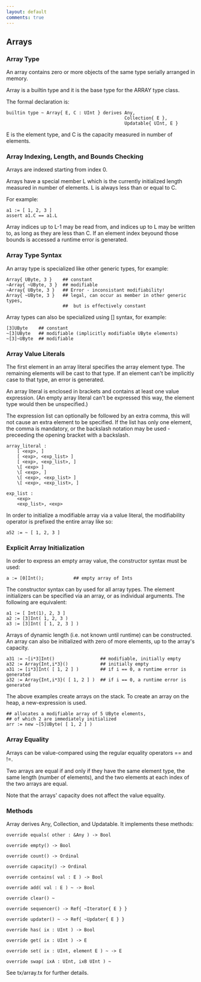 ```yaml
---
layout: default
comments: true
---
```


## Arrays

### Array Type

An array contains zero or more objects of the same type serially arranged in memory.

Array is a builtin type and it is the base type for the ARRAY type class.

The formal declaration is:

    builtin type ~ Array{ E, C : UInt } derives Any, 
                                                Collection{ E },
                                                Updatable{ UInt, E }

E is the element type, and C is the capacity measured in number of elements.


### Array Indexing, Length, and Bounds Checking

Arrays are indexed starting from index 0.

Arrays have a special member L which is the currently initialized length measured in number of elements.
L is always less than or equal to C.

For example:

    a1 := [ 1, 2, 3 ]
    assert a1.C == a1.L

Array indices up to L-1 may be read from, and indices up to L may be written to, as long as they are less than C.
If an element index beyound those bounds is accessed a runtime error is generated.


### Array Type Syntax

An array type is specialized like other generic types, for example:

    Array{ UByte, 3 }    ## constant
    ~Array{ ~UByte, 3 }  ## modifiable
    ~Array{ UByte, 3 }   ## Error - inconsistant modifiability!
    Array{ ~UByte, 3 }   ## legal, can occur as member in other generic types,
                         ##  but is effectively constant

Array types can also be specialized using [] syntax, for example:

    [3]UByte    ## constant
    ~[3]UByte   ## modifiable (implicitly modifiable UByte elements)
    ~[3]~UByte  ## modifiable


### Array Value Literals

The first element in an array literal specifies the array element type.
The remaining elements will be cast to that type.
If an element can't be implicitly case to that type, an error is generated.

An array literal is enclosed in brackets and contains at least one value expression.
(An empty array literal can't be expressed this way, the element type would then be unspecified.)

The expression list can optionally be followed by an extra comma, this will not cause an extra element to be specified.
If the list has only one element, the comma is mandatory, or the backslash notation may be used -
preceeding the opening bracket with a backslash.

```
array_literal :
    [ <exp>, ]
    [ <exp>, <exp_list> ]
    [ <exp>, <exp_list>, ]
    \[ <exp> ]
    \[ <exp>, ]
    \[ <exp>, <exp_list> ]
    \[ <exp>, <exp_list>, ]

exp_list :
    <exp>
    <exp_list>, <exp>
```

In order to initialize a modifiable array via a value literal, the modifiability operator is prefixed the entire
array like so:

    a52 := ~ [ 1, 2, 3 ]


### Explicit Array Initialization

In order to express an empty array value, the constructor syntax must be used:

    a := [0]Int();           ## empty array of Ints

The constructor syntax can by used for all array types.
The element initializers can be specified via an array, or as individual arguments.
The following are equivalent:

    a1 := [ Int(1), 2, 3 ]
    a2 := [3]Int( 1, 2, 3 )
    a3 := [3]Int( [ 1, 2, 3 ] )

Arrays of dynamic length (i.e. not known until runtime) can be constructed.
An array can also be initialized with zero of more elements, up to the array's capacity.

    a31 := ~[i*3]Int()                 ## modifiable, initially empty
    a32 := Array{Int,i*3}()            ## initially empty
    a31 := [i*3]Int( [ 1, 2 ] )        ## if i == 0, a runtime error is generated
    a32 := Array{Int,i*3}( [ 1, 2 ] )  ## if i == 0, a runtime error is generated

The above examples create arrays on the stack. To create an array on the heap, a new-expression is used.

    ## allocates a modifiable array of 5 UByte elements,
    ## of which 2 are immediately initialized
    arr := new ~[5]UByte( [ 1, 2 ] )


### Array Equality

Arrays can be value-compared using the regular equality operators == and !=.

Two arrays are equal if and only if they have the same element type, the same length (number of elements),
and the two elements at each index of the two arrays are equal.

Note that the arrays' capacity does not affect the value equality.


### Methods

Array derives Any, Collection, and Updatable. It implements these methods:

    override equals( other : &Any ) -> Bool

    override empty() -> Bool

    override count() -> Ordinal

    override capacity() -> Ordinal

    override contains( val : E ) -> Bool

    override add( val : E ) ~ -> Bool

    override clear() ~

    override sequencer() -> Ref{ ~Iterator{ E } }

    override updater() ~ -> Ref{ ~Updater{ E } }

    override has( ix : UInt ) -> Bool

    override get( ix : UInt ) -> E

    override set( ix : UInt, element E ) ~ -> E

    override swap( ixA : UInt, ixB UInt ) ~

See tx/array.tx for further details.
